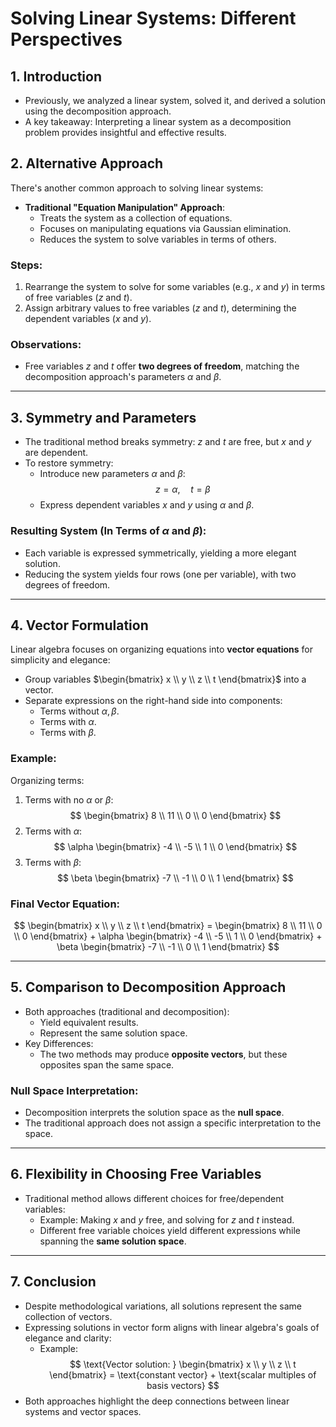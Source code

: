 # Solving Linear Systems: Different Perspectives

## 1. Introduction
- Previously, we analyzed a linear system, solved it, and derived a solution using the decomposition approach.
- A key takeaway: Interpreting a linear system as a decomposition problem provides insightful and effective results.

## 2. Alternative Approach
There's another common approach to solving linear systems:
- **Traditional "Equation Manipulation" Approach**:
  - Treats the system as a collection of equations.
  - Focuses on manipulating equations via Gaussian elimination.
  - Reduces the system to solve variables in terms of others.

### Steps:
1. Rearrange the system to solve for some variables (e.g., $x$ and $y$) in terms of free variables ($z$ and $t$).
2. Assign arbitrary values to free variables ($z$ and $t$), determining the dependent variables ($x$ and $y$).

### Observations:
- Free variables $z$ and $t$ offer **two degrees of freedom**, matching the decomposition approach's parameters $\alpha$ and $\beta$.

---

## 3. Symmetry and Parameters
- The traditional method breaks symmetry: $z$ and $t$ are free, but $x$ and $y$ are dependent.
- To restore symmetry:
  - Introduce new parameters $\alpha$ and $\beta$:
    $$
    z = \alpha, \quad t = \beta
    $$
  - Express dependent variables $x$ and $y$ using $\alpha$ and $\beta$.

### Resulting System (In Terms of $\alpha$ and $\beta$):
- Each variable is expressed symmetrically, yielding a more elegant solution.
- Reducing the system yields four rows (one per variable), with two degrees of freedom.

---

## 4. Vector Formulation
Linear algebra focuses on organizing equations into **vector equations** for simplicity and elegance:
- Group variables $\begin{bmatrix} x \\ y \\ z \\ t \end{bmatrix}$ into a vector.
- Separate expressions on the right-hand side into components:
  - Terms without $\alpha, \beta$.
  - Terms with $\alpha$.
  - Terms with $\beta$.

### Example:
Organizing terms:
1. Terms with no $\alpha$ or $\beta$:
   $$
   \begin{bmatrix} 8 \\ 11 \\ 0 \\ 0 \end{bmatrix}
   $$
2. Terms with $\alpha$:
   $$
   \alpha \begin{bmatrix} -4 \\ -5 \\ 1 \\ 0 \end{bmatrix}
   $$
3. Terms with $\beta$:
   $$
   \beta \begin{bmatrix} -7 \\ -1 \\ 0 \\ 1 \end{bmatrix}
   $$

### Final Vector Equation:
$$
\begin{bmatrix} x \\ y \\ z \\ t \end{bmatrix} =
\begin{bmatrix} 8 \\ 11 \\ 0 \\ 0 \end{bmatrix} +
\alpha \begin{bmatrix} -4 \\ -5 \\ 1 \\ 0 \end{bmatrix} +
\beta \begin{bmatrix} -7 \\ -1 \\ 0 \\ 1 \end{bmatrix}
$$

---

## 5. Comparison to Decomposition Approach
- Both approaches (traditional and decomposition):
  - Yield equivalent results.
  - Represent the same solution space.
- Key Differences:
  - The two methods may produce **opposite vectors**, but these opposites span the same space.

### Null Space Interpretation:
- Decomposition interprets the solution space as the **null space**.
- The traditional approach does not assign a specific interpretation to the space.

---

## 6. Flexibility in Choosing Free Variables
- Traditional method allows different choices for free/dependent variables:
  - Example: Making $x$ and $y$ free, and solving for $z$ and $t$ instead.
  - Different free variable choices yield different expressions while spanning the **same solution space**.

---

## 7. Conclusion
- Despite methodological variations, all solutions represent the same collection of vectors.
- Expressing solutions in vector form aligns with linear algebra's goals of elegance and clarity:
  - Example:
    $$
    \text{Vector solution: } 
    \begin{bmatrix} x \\ y \\ z \\ t \end{bmatrix} =
    \text{constant vector} + \text{scalar multiples of basis vectors}
    $$
- Both approaches highlight the deep connections between linear systems and vector spaces.